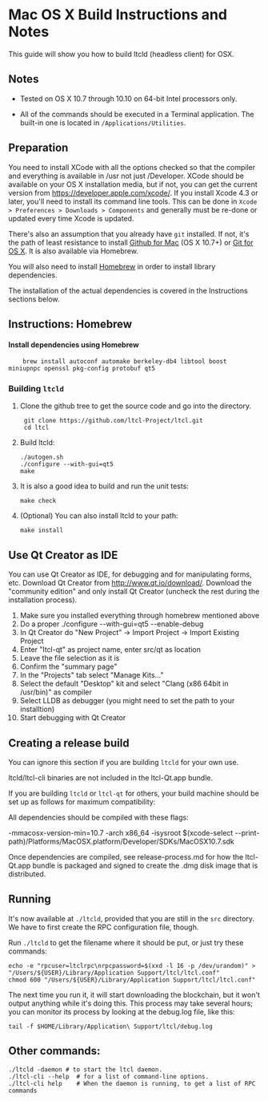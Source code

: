 Mac OS X Build Instructions and Notes
====================================
This guide will show you how to build ltcld (headless client) for OSX.

Notes
-----

* Tested on OS X 10.7 through 10.10 on 64-bit Intel processors only.

* All of the commands should be executed in a Terminal application. The
built-in one is located in `/Applications/Utilities`.

Preparation
-----------

You need to install XCode with all the options checked so that the compiler
and everything is available in /usr not just /Developer. XCode should be
available on your OS X installation media, but if not, you can get the
current version from https://developer.apple.com/xcode/. If you install
Xcode 4.3 or later, you'll need to install its command line tools. This can
be done in `Xcode > Preferences > Downloads > Components` and generally must
be re-done or updated every time Xcode is updated.

There's also an assumption that you already have `git` installed. If
not, it's the path of least resistance to install [Github for Mac](https://mac.github.com/)
(OS X 10.7+) or
[Git for OS X](https://code.google.com/p/git-osx-installer/). It is also
available via Homebrew.

You will also need to install [Homebrew](http://brew.sh) in order to install library
dependencies.

The installation of the actual dependencies is covered in the Instructions
sections below.

Instructions: Homebrew
----------------------

#### Install dependencies using Homebrew

        brew install autoconf automake berkeley-db4 libtool boost miniupnpc openssl pkg-config protobuf qt5

### Building `ltcld`

1. Clone the github tree to get the source code and go into the directory.

        git clone https://github.com/ltcl-Project/ltcl.git
        cd ltcl

2.  Build ltcld:

        ./autogen.sh
        ./configure --with-gui=qt5
        make

3.  It is also a good idea to build and run the unit tests:

        make check

4.  (Optional) You can also install ltcld to your path:

        make install

Use Qt Creator as IDE
------------------------
You can use Qt Creator as IDE, for debugging and for manipulating forms, etc.
Download Qt Creator from http://www.qt.io/download/. Download the "community edition" and only install Qt Creator (uncheck the rest during the installation process).

1. Make sure you installed everything through homebrew mentioned above
2. Do a proper ./configure --with-gui=qt5 --enable-debug
3. In Qt Creator do "New Project" -> Import Project -> Import Existing Project
4. Enter "ltcl-qt" as project name, enter src/qt as location
5. Leave the file selection as it is
6. Confirm the "summary page"
7. In the "Projects" tab select "Manage Kits..."
8. Select the default "Desktop" kit and select "Clang (x86 64bit in /usr/bin)" as compiler
9. Select LLDB as debugger (you might need to set the path to your installtion)
10. Start debugging with Qt Creator

Creating a release build
------------------------
You can ignore this section if you are building `ltcld` for your own use.

ltcld/ltcl-cli binaries are not included in the ltcl-Qt.app bundle.

If you are building `ltcld` or `ltcl-qt` for others, your build machine should be set up
as follows for maximum compatibility:

All dependencies should be compiled with these flags:

 -mmacosx-version-min=10.7
 -arch x86_64
 -isysroot $(xcode-select --print-path)/Platforms/MacOSX.platform/Developer/SDKs/MacOSX10.7.sdk

Once dependencies are compiled, see release-process.md for how the ltcl-Qt.app
bundle is packaged and signed to create the .dmg disk image that is distributed.

Running
-------

It's now available at `./ltcld`, provided that you are still in the `src`
directory. We have to first create the RPC configuration file, though.

Run `./ltcld` to get the filename where it should be put, or just try these
commands:

    echo -e "rpcuser=ltclrpc\nrpcpassword=$(xxd -l 16 -p /dev/urandom)" > "/Users/${USER}/Library/Application Support/ltcl/ltcl.conf"
    chmod 600 "/Users/${USER}/Library/Application Support/ltcl/ltcl.conf"

The next time you run it, it will start downloading the blockchain, but it won't
output anything while it's doing this. This process may take several hours;
you can monitor its process by looking at the debug.log file, like this:

    tail -f $HOME/Library/Application\ Support/ltcl/debug.log

Other commands:
-------

    ./ltcld -daemon # to start the ltcl daemon.
    ./ltcl-cli --help  # for a list of command-line options.
    ./ltcl-cli help    # When the daemon is running, to get a list of RPC commands
